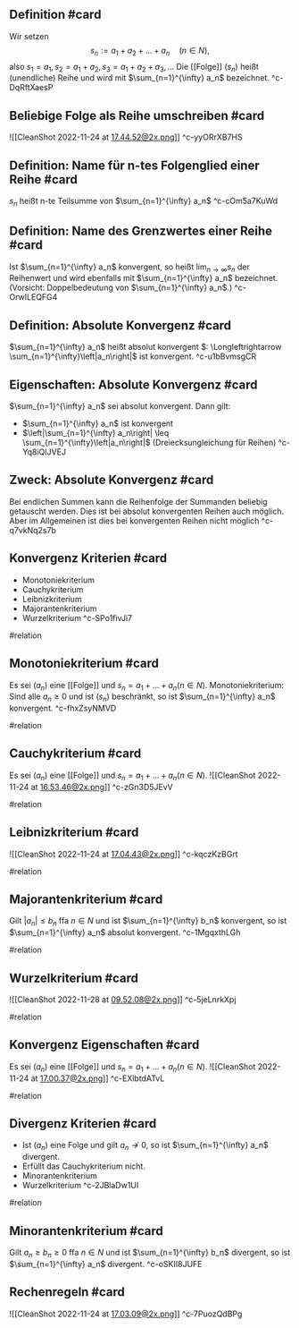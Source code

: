 ## Definition #card 
Wir setzen
$$
s_n:=a_1+a_2+\ldots+a_n \quad(n \in N ),
$$
also $s_1=a_1, s_2=a_1+a_2, s_3=a_1+a_2+a_3, \ldots$ Die [[Folge]] $\left(s_n\right)$ heißt (unendliche)
Reihe und wird mit $\sum_{n=1}^{\infty} a_n$ bezeichnet. 
^c-DqRftXaesP

## Beliebige Folge als Reihe umschreiben #card 
![[CleanShot 2022-11-24 at 17.44.52@2x.png]]
^c-yyORrXB7HS

## Definition: Name für n-tes Folgenglied einer Reihe #card 
$s_n$ heißt n-te Teilsumme von $\sum_{n=1}^{\infty} a_n$
^c-cOm5a7KuWd

## Definition: Name des Grenzwertes einer Reihe #card 
Ist $\sum_{n=1}^{\infty} a_n$ konvergent, so heißt $\lim_{n \rightarrow \infty} s_n$ der Reihenwert und wird ebenfalls mit $\sum_{n=1}^{\infty} a_n$ bezeichnet. (Vorsicht: Doppelbedeutung von $\sum_{n=1}^{\infty} a_n$.)
^c-OrwILEQFG4

## Definition: Absolute Konvergenz #card 
$\sum_{n=1}^{\infty} a_n$ heißt absolut konvergent $: \Longleftrightarrow \sum_{n=1}^{\infty}\left|a_n\right|$ ist konvergent.
^c-u1bBvmsgCR

## Eigenschaften: Absolute Konvergenz #card 
$\sum_{n=1}^{\infty} a_n$ sei absolut konvergent. Dann gilt:
- $\sum_{n=1}^{\infty} a_n$ ist konvergent
- $\left|\sum_{n=1}^{\infty} a_n\right| \leq \sum_{n=1}^{\infty}\left|a_n\right|$ (Dreiecksungleichung für Reihen)
^c-Yq8iQIJVEJ

## Zweck: Absolute Konvergenz #card 
Bei endlichen Summen kann die Reihenfolge der Summanden beliebig getauscht werden. Dies ist bei absolut konvergenten Reihen auch möglich. Aber im Allgemeinen ist dies bei konvergenten Reihen nicht möglich
^c-q7vkNq2s7b

## Konvergenz Kriterien  #card 
- Monotoniekriterium
- Cauchykriterium
- Leibnizkriterium
- Majorantenkriterium
- Wurzelkriterium
^c-SPo1fivJi7

#relation 
## Monotoniekriterium #card 
Es sei $\left(a_n\right)$ eine [[Folge]] und $s_n=a_1+\ldots+a_n(n \in N )$.
Monotoniekriterium: Sind alle $a_n \geq 0$ und ist $\left(s_n\right)$ beschränkt, so ist $\sum_{n=1}^{\infty} a_n$ konvergent. 
^c-fhxZsyNMVD

#relation 
## Cauchykriterium #card 
Es sei $\left(a_n\right)$ eine [[Folge]] und $s_n=a_1+\ldots+a_n(n \in N )$. 
![[CleanShot 2022-11-24 at 16.53.46@2x.png]]
^c-zGn3D5JEvV

#relation 
## Leibnizkriterium #card 
![[CleanShot 2022-11-24 at 17.04.43@2x.png]]
^c-kqczKzBGrt

#relation 
## Majorantenkriterium #card 
Gilt $\left|a_n\right| \leq b_n$ ffa $n \in N$ und ist $\sum_{n=1}^{\infty} b_n$ konvergent, so ist $\sum_{n=1}^{\infty} a_n$ absolut konvergent.
^c-1MgqxthLGh

#relation 
## Wurzelkriterium #card 
![[CleanShot 2022-11-28 at 09.52.08@2x.png]]
^c-5jeLnrkXpj

#relation 
## Konvergenz Eigenschaften #card 
Es sei $\left(a_n\right)$ eine [[Folge]] und $s_n=a_1+\ldots+a_n(n \in N )$.
![[CleanShot 2022-11-24 at 17.00.37@2x.png]]
^c-EXlbtdATvL

#relation 
## Divergenz Kriterien #card 
- Ist $\left(a_n\right)$ eine Folge und gilt $a_n \not \rightarrow 0$, so ist $\sum_{n=1}^{\infty} a_n$ divergent.
- Erfüllt das Cauchykriterium nicht.
- Minorantenkriterium
- Wurzelkriterium
^c-2JBlaDw1UI

#relation 
## Minorantenkriterium #card 
Gilt $a_n \geq b_n \geq 0$ ffa $n \in N$ und ist $\sum_{n=1}^{\infty} b_n$ divergent, so ist $\sum_{n=1}^{\infty} a_n$ divergent.
^c-oSKII8JUFE

## Rechenregeln #card 
![[CleanShot 2022-11-24 at 17.03.09@2x.png]]
^c-7PuozQdBPg
